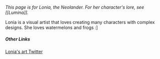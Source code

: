 *This page is for Lonia, the Neolander. For her character's lore, see [[Lumina]].*

Lonia is a visual artist that loves creating many characters with complex designs. 
She loves watermelons and frogs :] 
##### Other Links
[Lonia's art Twitter](https://x.com/Velonia_Sorrow)
